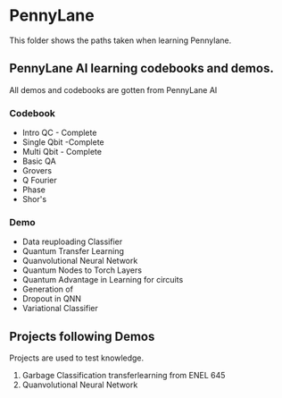 # PennyLane
This folder shows the paths taken when learning Pennylane.

## PennyLane AI learning codebooks and demos.
All demos and codebooks are gotten from PennyLane AI
### Codebook
* Intro QC - Complete
* Single Qbit -Complete
* Multi Qbit - Complete
* Basic QA
* Grovers
* Q Fourier
* Phase
* Shor's
### Demo
* Data reuploading Classifier
* Quantum Transfer Learning
* Quanvolutional Neural Network
* Quantum Nodes to Torch Layers
* Quantum Advantage in Learning for circuits
* Generation of
* Dropout in QNN
* Variational Classifier

## Projects following Demos
Projects are used to test knowledge.
1. Garbage Classification transferlearning from ENEL 645
2. Quanvolutional Neural Network
